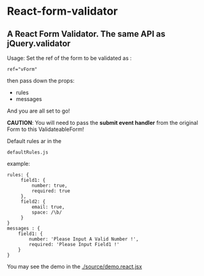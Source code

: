 # React-form-validator
## A React Form Validator. The same API as jQuery.validator

Usage: Set the ref of the form to be validated as :
 
`ref="vForm"`
     
then pass down the props:

* rules
* messages

And you are all set to go!
 
**CAUTION**:  You will need to pass the **submit event handler** from the original Form to this ValidateableForm!

Default rules ar in the 
 
`defaultRules.js`

example: 
```
rules: {
     field1: {
         number: true,
         required: true
     },
     field2: {
         email: true,
         space: /\b/
     }
}
messages : {
    field1: {
        number: 'Please Input A Valid Number !',
        required: 'Please Input Field1 !'
    }
}
```

You may see the demo in the [./source/demo.react.jsx](https://github.com/0rangeT1ger/React-form-validator/tree/master/source/demo.react.jsx)